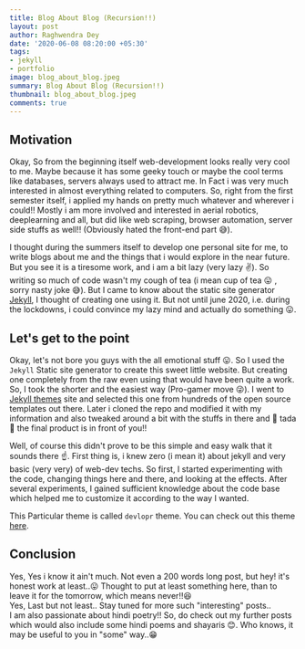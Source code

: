 ```yaml
---
title: Blog About Blog (Recursion!!)
layout: post
author: Raghwendra Dey
date: '2020-06-08 08:20:00 +05:30'
tags:
- jekyll
- portfolio
image: blog_about_blog.jpeg
summary: Blog About Blog (Recursion!!)
thumbnail: blog_about_blog.jpeg
comments: true
---
```


## Motivation

Okay, So from the beginning itself web-development looks really very cool to me. Maybe because it has some geeky touch or maybe the cool terms like databases, servers always used to attract me. In Fact i was very much interested in almost everything related to computers. So, right from the first semester itself, i applied my hands on pretty much whatever and wherever i could!! Mostly i am more involved and interested in aerial robotics, deeplearning and all, but did like web scraping, browser automation, server side stuffs as well!! (Obviously hated the front-end part :sweat_smile:). <br>

I thought during the summers itself to develop one personal site for me, to write blogs about me and the things that i would explore in the near future. But you see it is a tiresome work, and i am a bit lazy (very lazy :v:). So writing so much of code wasn't my cough of tea (i mean cup of tea :stuck_out_tongue: , sorry nasty joke :sweat_smile:). But I came to know about the static site generator [Jekyll](https://jekyllrb.com/), I thought of creating one using it. But not until june 2020, i.e. during the lockdowns, i could convince my lazy mind and actually do something :stuck_out_tongue:.

## Let's get to the point

Okay, let's not bore you guys with the all emotional stuff :stuck_out_tongue:. So I used the `Jekyll` Static site generator to create this sweet little website. But creating one completely from the raw even using that would have been quite a work. So, I took the shorter and the easiest way (Pro-gamer move :stuck_out_tongue_winking_eye:). I went to [Jekyll themes](http://jekyllthemes.org/) site and selected this one from hundreds of the open source templates out there. Later i cloned the repo and modified it with my information and also tweaked around a bit with the stuffs in there and :tada: tada :tada: the final product is in front of you!!<br>

Well, of course this didn't prove to be this simple and easy walk that it sounds there :point_up:. First thing is, i knew zero (i mean it) about jekyll and very basic (very very) of web-dev techs. So first, I started experimenting with the code, changing things here and there, and looking at the effects. After several experiments, I gained sufficient knowledge about the code base which helped me to customize it according to the way I wanted.<br>

This Particular theme is called `devlopr` theme. You can check out this theme [here](https://github.com/sujaykundu777/devlopr-jekyll/).

## Conclusion

Yes, Yes i know it ain't much. Not even a 200 words long post, but hey! it's honest work at least..:stuck_out_tongue: Thought to put at least something here, than to leave it for the tomorrow, which means never!!:satisfied:<br>
Yes, Last but not least.. Stay tuned for more such "interesting" posts..<br>
I am also passionate about hindi poetry!! So, do check out my further posts which would also include some hindi poems and shayaris :blush:. Who knows, it may be useful to you in "some" way..:grin: